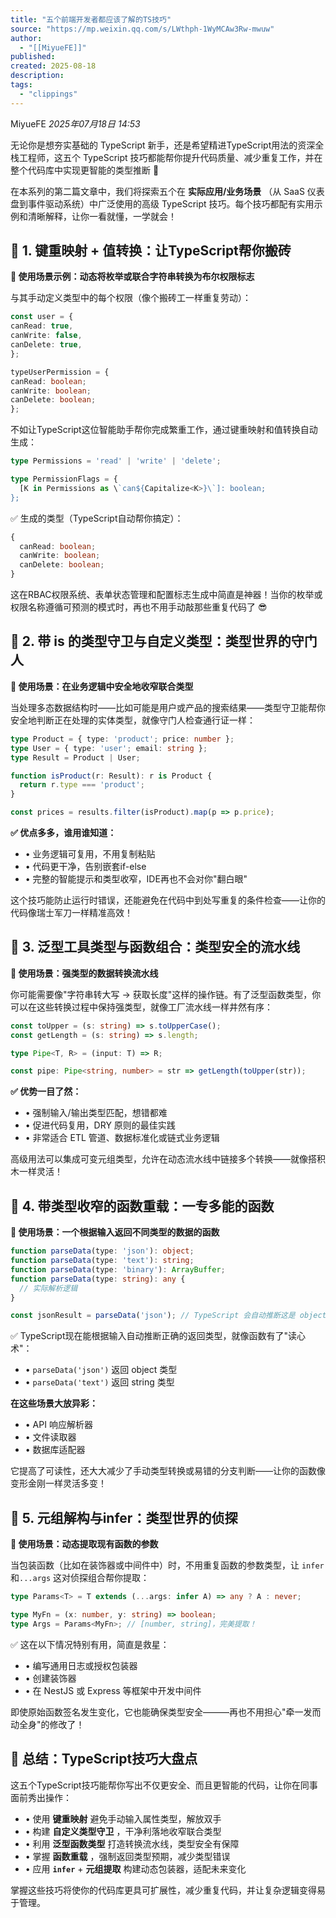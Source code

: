```yaml
---
title: "五个前端开发者都应该了解的TS技巧"
source: "https://mp.weixin.qq.com/s/LWthph-1WyMCAw3Rw-mwuw"
author:
  - "[[MiyueFE]]"
published:
created: 2025-08-18
description:
tags:
  - "clippings"
---
```

MiyueFE *2025年07月18日 14:53*

无论你是想夯实基础的 TypeScript 新手，还是希望精进TypeScript用法的资深全栈工程师，这五个 TypeScript 技巧都能帮你提升代码质量、减少重复工作，并在整个代码库中实现更智能的类型推断 🚀

在本系列的第二篇文章中，我们将探索五个在 **实际应用/业务场景** （从 SaaS 仪表盘到事件驱动系统）中广泛使用的高级 TypeScript 技巧。每个技巧都配有实用示例和清晰解释，让你一看就懂，一学就会！

## 🔧 1. 键重映射 + 值转换：让TypeScript帮你搬砖

**📌 使用场景示例：动态将枚举或联合字符串转换为布尔权限标志**

与其手动定义类型中的每个权限（像个搬砖工一样重复劳动）：

```ts
const user = {
canRead: true,
canWrite: false,
canDelete: true,
};

typeUserPermission = {
canRead: boolean;
canWrite: boolean;
canDelete: boolean;
};
```

不如让TypeScript这位智能助手帮你完成繁重工作，通过键重映射和值转换自动生成：

```ts
type Permissions = 'read' | 'write' | 'delete';

type PermissionFlags = {
  [K in Permissions as \`can${Capitalize<K>}\`]: boolean;
};
```

✅ 生成的类型（TypeScript自动帮你搞定）：

```ts
{
  canRead: boolean;
  canWrite: boolean;
  canDelete: boolean;
}
```

这在RBAC权限系统、表单状态管理和配置标志生成中简直是神器！当你的枚举或权限名称遵循可预测的模式时，再也不用手动敲那些重复代码了 😎

## 🧙 2. 带 is 的类型守卫与自定义类型：类型世界的守门人

**📌 使用场景：在业务逻辑中安全地收窄联合类型**

当处理多态数据结构时——比如可能是用户或产品的搜索结果——类型守卫能帮你安全地判断正在处理的实体类型，就像守门人检查通行证一样：

```ts
type Product = { type: 'product'; price: number };
type User = { type: 'user'; email: string };
type Result = Product | User;

function isProduct(r: Result): r is Product {
  return r.type === 'product';
}

const prices = results.filter(isProduct).map(p => p.price);
```

**✅ 优点多多，谁用谁知道：**

- • 业务逻辑可复用，不用复制粘贴
- • 代码更干净，告别嵌套if-else
- • 完整的智能提示和类型收窄，IDE再也不会对你"翻白眼"

这个技巧能防止运行时错误，还能避免在代码中到处写重复的条件检查——让你的代码像瑞士军刀一样精准高效！

## 🔗 3. 泛型工具类型与函数组合：类型安全的流水线

**📌 使用场景：强类型的数据转换流水线**

你可能需要像"字符串转大写 → 获取长度"这样的操作链。有了泛型函数类型，你可以在这些转换过程中保持强类型，就像工厂流水线一样井然有序：

```ts
const toUpper = (s: string) => s.toUpperCase();
const getLength = (s: string) => s.length;

type Pipe<T, R> = (input: T) => R;

const pipe: Pipe<string, number> = str => getLength(toUpper(str));
```

**✅ 优势一目了然：**

- • 强制输入/输出类型匹配，想错都难
- • 促进代码复用，DRY 原则的最佳实践
- • 非常适合 ETL 管道、数据标准化或链式业务逻辑

高级用法可以集成可变元组类型，允许在动态流水线中链接多个转换——就像搭积木一样灵活！

## 🧶 4. 带类型收窄的函数重载：一专多能的函数

**📌 使用场景：一个根据输入返回不同类型的数据的函数**

```ts
function parseData(type: 'json'): object;
function parseData(type: 'text'): string;
function parseData(type: 'binary'): ArrayBuffer;
function parseData(type: string): any {
  // 实际解析逻辑
}

const jsonResult = parseData('json'); // TypeScript 会自动推断这是 object 类型
```

✅ TypeScript现在能根据输入自动推断正确的返回类型，就像函数有了"读心术"：

- • `parseData('json')` 返回 object 类型
- • `parseData('text')` 返回 string 类型

**在这些场景大放异彩：**

- • API 响应解析器
- • 文件读取器
- • 数据库适配器

它提高了可读性，还大大减少了手动类型转换或易错的分支判断——让你的函数像变形金刚一样灵活多变！

## 📐 5. 元组解构与infer：类型世界的侦探

**📌 使用场景：动态提取现有函数的参数**

当包装函数（比如在装饰器或中间件中）时，不用重复函数的参数类型，让 `infer` 和`...args` 这对侦探组合帮你提取：

```ts
type Params<T> = T extends (...args: infer A) => any ? A : never;

type MyFn = (x: number, y: string) => boolean;
type Args = Params<MyFn>; // [number, string]，完美提取！
```

✅ 这在以下情况特别有用，简直是救星：

- • 编写通用日志或授权包装器
- • 创建装饰器
- • 在 NestJS 或 Express 等框架中开发中间件

即使原始函数签名发生变化，它也能确保类型安全———再也不用担心"牵一发而动全身"的修改了！

## 🧾 总结：TypeScript技巧大盘点

这五个TypeScript技巧能帮你写出不仅更安全、而且更智能的代码，让你在同事面前秀出操作：

- • 使用 **键重映射** 避免手动输入属性类型，解放双手
- • 构建 **自定义类型守卫** ，干净利落地收窄联合类型
- • 利用 **泛型函数类型** 打造转换流水线，类型安全有保障
- • 掌握 **函数重载** ，强制返回类型预期，减少类型错误
- • 应用 **`infer`** \+ **元组提取** 构建动态包装器，适配未来变化

掌握这些技巧将使你的代码库更具可扩展性，减少重复代码，并让复杂逻辑变得易于管理。
